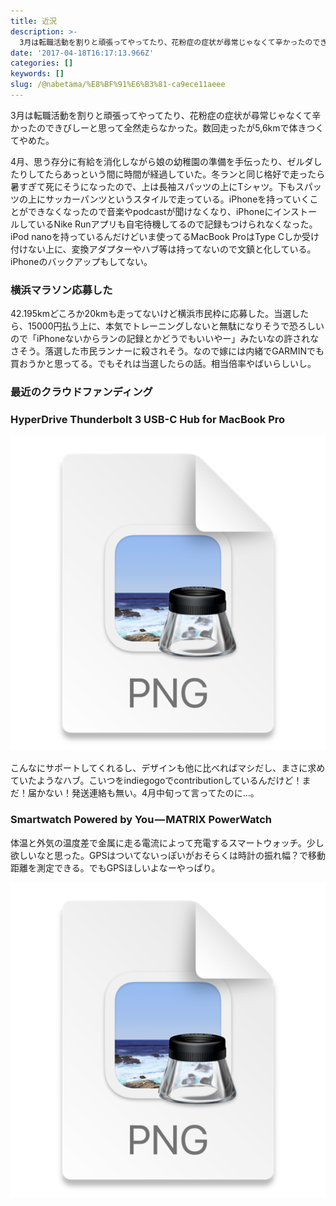 ```yaml
---
title: 近況
description: >-
  3月は転職活動を割りと頑張ってやってたり、花粉症の症状が尋常じゃなくて辛かったのできびしーと思って全然走らなかった。数回走ったが5,6kmで体きつくてやめた。
date: '2017-04-18T16:17:13.966Z'
categories: []
keywords: []
slug: /@nabetama/%E8%BF%91%E6%B3%81-ca9ece11aeee
---
```


3月は転職活動を割りと頑張ってやってたり、花粉症の症状が尋常じゃなくて辛かったのできびしーと思って全然走らなかった。数回走ったが5,6kmで体きつくてやめた。

4月、思う存分に有給を消化しながら娘の幼稚園の準備を手伝ったり、ゼルダしたりしてたらあっという間に時間が経過していた。冬ランと同じ格好で走ったら暑すぎて死にそうになったので、上は長袖スパッツの上にTシャツ。下もスパッツの上にサッカーパンツというスタイルで走っている。iPhoneを持っていくことができなくなったので音楽やpodcastが聞けなくなり、iPhoneにインストールしているNike Runアプリも自宅待機してるので記録もつけられなくなった。iPod nanoを持っているんだけどいま使ってるMacBook ProはType Cしか受け付けない上に、変換アダプターやハブ等は持ってないので文鎮と化している。iPhoneのバックアップもしてない。

### 横浜マラソン応募した

42.195kmどころか20kmも走ってないけど横浜市民枠に応募した。当選したら、15000円払う上に、本気でトレーニングしないと無駄になりそうで恐ろしいので「iPhoneないからランの記録とかどうでもいいやー」みたいなの許されなさそう。落選した市民ランナーに殺されそう。なので嫁には内緒でGARMINでも買おうかと思ってる。でもそれは当選したらの話。相当倍率やばいらしいし。

### 最近のクラウドファンディング

### HyperDrive Thunderbolt 3 USB-C Hub for MacBook Pro

![img.png](img.png)

こんなにサポートしてくれるし、デザインも他に比べればマシだし、まさに求めていたようなハブ。こいつをindiegogoでcontributionしているんだけど！まだ！届かない！発送連絡も無い。4月中旬って言ってたのに…。

### Smartwatch Powered by You — MATRIX PowerWatch

体温と外気の温度差で金属に走る電流によって充電するスマートウォッチ。少し欲しいなと思った。GPSはついてないっぽいがおそらくは時計の振れ幅？で移動距離を測定できる。でもGPSほしいよなーやっぱり。

![img_1.png](img_1.png)
